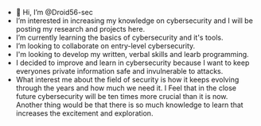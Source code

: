 - 👋 Hi, I’m @Droid56-sec
-  I’m interested in increasing my knowledge on cybersecurity and I will be posting my research and projects here.
-  I’m currently learning the basics of cybersecurity and it's tools.
-  I’m looking to collaborate on entry-level cybersecurity.
-  I'm looking to develop my written, verbal skills and learb programming.
-  I decided to improve and learn in cybersecurity because I want to keep everyones private information safe and invulnerable to attacks.
-  What interest me about the field of security is how it keeps evolving through the years and how much we need it. I Feel that in the close future cybersecurity will be ten times more crucial than it is now. Another thing would be that there is so much knowledge to learn that increases the excitement and exploration.

<!---
Droid56-sec/Droid56-sec is a ✨ special ✨ repository because its `README.md` (this file) appears on your GitHub profile.
You can click the Preview link to take a look at your changes.
--->

